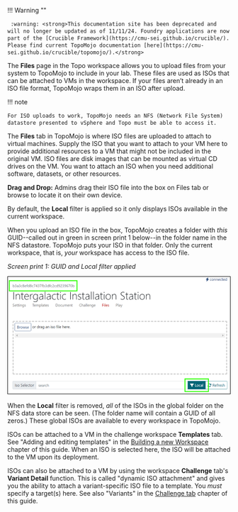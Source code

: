 !!! Warning "" 

	 :warning: <strong>This documentation site has been deprecated and will no longer be updated as of 11/11/24. Foundry applications are now part of the [Crucible Framework](https://cmu-sei.github.io/crucible/). Please find current TopoMojo documentation [here](https://cmu-sei.github.io/crucible/topomojo/).</strong>
The **Files** page in the Topo workspace allows you to upload files from your system to TopoMojo to include in your lab. These files are used as ISOs that can be attached to VMs in the workspace. If your files aren’t already in an ISO file format, TopoMojo wraps them in an ISO after upload.

!!! note

    For ISO uploads to work, TopoMojo needs an NFS (Network File System) datastore presented to vSphere and Topo must be able to access it. 

The **Files** tab in TopoMojo is where ISO files are uploaded to attach to virtual machines. Supply the ISO that you want to attach to your VM here to provide additional resources to a VM that might not be included in the original VM. ISO files are disk images that can be mounted as virtual CD drives on the VM. You want to attach an ISO when you need additional software, datasets, or other resources.

**Drag and Drop:** Admins drag their ISO file into the box on Files tab or browse to locate it on their own device.

By default, the **Local** filter is applied so it only displays ISOs available in the current workspace. 

When you upload an ISO file in the box, TopoMojo creates a folder with *this* GUID--called out in green in screen print 1 below--in the folder name in the NFS datastore. TopoMojo puts your ISO in that folder. Only the current workspace, that is, *your* workspace has access to the ISO file. 

*Screen print 1: GUID and Local filter applied*

![iso-drag](img/iso-drag.png)

When the **Local** filter is removed, *all* of the ISOs in the global folder on the NFS data store can be seen. (The folder name will contain a GUID of all zeros.) These global ISOs are available to every workspace in TopoMojo.

ISOs can be attached to a VM in the challenge workspace **Templates** tab. See "Adding and editing templates" in the [Building a new Workspace](building-a-workspace.md) chapter of this guide. When an ISO is selected here, the ISO will be attached to the VM upon its deployment.

ISOs can also be attached to a VM by using the workspace **Challenge** tab's **Variant Detail** function. This is called "dynamic ISO attachment" and gives you the ability to attach a variant-specific ISO file to a template. You *must* specify a target(s) here. See also "Variants" in the [Challenge tab](challenge.md) chapter of this guide.
